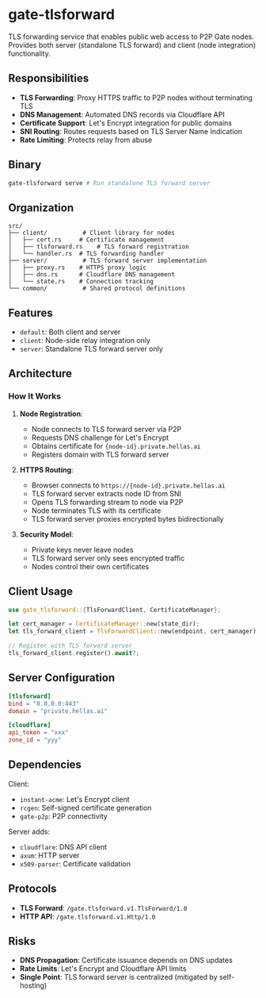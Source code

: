 # gate-tlsforward

TLS forwarding service that enables public web access to P2P Gate nodes. Provides both server (standalone TLS forward) and client (node integration) functionality.

## Responsibilities

- **TLS Forwarding**: Proxy HTTPS traffic to P2P nodes without terminating TLS
- **DNS Management**: Automated DNS records via Cloudflare API
- **Certificate Support**: Let's Encrypt integration for public domains
- **SNI Routing**: Routes requests based on TLS Server Name Indication
- **Rate Limiting**: Protects relay from abuse

## Binary

```bash
gate-tlsforward serve # Run standalone TLS forward server
```

## Organization

```
src/
├── client/          # Client library for nodes
│   ├── cert.rs     # Certificate management
│   ├── tlsforward.rs    # TLS forward registration
│   └── handler.rs  # TLS forwarding handler
├── server/          # TLS forward server implementation
│   ├── proxy.rs    # HTTPS proxy logic
│   ├── dns.rs      # Cloudflare DNS management
│   └── state.rs    # Connection tracking
└── common/          # Shared protocol definitions
```

## Features

- `default`: Both client and server
- `client`: Node-side relay integration only
- `server`: Standalone TLS forward server only

## Architecture

### How It Works

1. **Node Registration**:
   - Node connects to TLS forward server via P2P
   - Requests DNS challenge for Let's Encrypt
   - Obtains certificate for `{node-id}.private.hellas.ai`
   - Registers domain with TLS forward server

2. **HTTPS Routing**:
   - Browser connects to `https://{node-id}.private.hellas.ai`
   - TLS forward server extracts node ID from SNI
   - Opens TLS forwarding stream to node via P2P
   - Node terminates TLS with its certificate
   - TLS forward server proxies encrypted bytes bidirectionally

3. **Security Model**:
   - Private keys never leave nodes
   - TLS forward server only sees encrypted traffic
   - Nodes control their own certificates

## Client Usage

```rust
use gate_tlsforward::{TlsForwardClient, CertificateManager};

let cert_manager = CertificateManager::new(state_dir);
let tls_forward_client = TlsForwardClient::new(endpoint, cert_manager);

// Register with TLS forward server
tls_forward_client.register().await?;
```

## Server Configuration

```toml
[tlsforward]
bind = "0.0.0.0:443"
domain = "private.hellas.ai"

[cloudflare]
api_token = "xxx"
zone_id = "yyy"
```

## Dependencies

Client:
- `instant-acme`: Let's Encrypt client
- `rcgen`: Self-signed certificate generation
- `gate-p2p`: P2P connectivity

Server adds:
- `cloudflare`: DNS API client
- `axum`: HTTP server
- `x509-parser`: Certificate validation

## Protocols

- **TLS Forward**: `/gate.tlsforward.v1.TlsForward/1.0`
- **HTTP API**: `/gate.tlsforward.v1.Http/1.0`

## Risks

- **DNS Propagation**: Certificate issuance depends on DNS updates
- **Rate Limits**: Let's Encrypt and Cloudflare API limits
- **Single Point**: TLS forward server is centralized (mitigated by self-hosting)